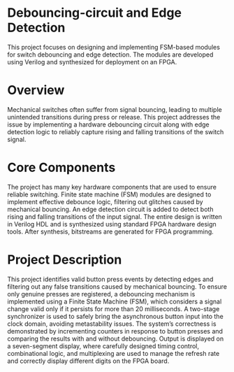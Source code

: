# Debouncing-circuit and Edge Detection
This project focuses on designing and implementing FSM-based modules for switch debouncing and edge detection. The modules are developed using Verilog and synthesized for deployment on an FPGA.
# Overview
Mechanical switches often suffer from signal bouncing, leading to multiple unintended transitions during press or release. This project addresses the issue by implementing a hardware debouncing circuit along with edge detection logic to reliably capture rising and falling transitions of the switch signal.
# Core Components
The project has many key hardware components that are used to ensure reliable switching. Finite state machine (FSM) modules are designed to implement effective debounce logic, filtering out glitches caused by mechanical bouncing. An edge detection circuit is added to detect both rising and falling transitions of the input signal. The entire design is written in Verilog HDL and is synthesized using standard FPGA hardware design tools. After synthesis, bitstreams are generated for FPGA programming. 
# Project Description
This project identifies valid button press events by detecting edges and filtering out any false transitions caused by mechanical bouncing. To ensure only genuine presses are registered, a debouncing mechanism is implemented using a Finite State Machine (FSM), which considers a signal change valid only if it persists for more than 20 milliseconds. A two-stage synchronizer is used to safely bring the asynchronous button input into the clock domain, avoiding metastability issues. The system’s correctness is demonstrated by incrementing counters in response to button presses and comparing the results with and without debouncing. Output is displayed on a seven-segment display, where carefully designed timing control, combinational logic, and multiplexing are used to manage the refresh rate and correctly display different digits on the FPGA board.
